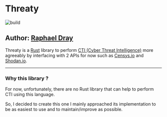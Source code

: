 # Threaty

![build](https://github.com/MrrRaph/threaty-rs/workflows/build/badge.svg)

## Author: [Raphael Dray](https://www.linkedin.com/in/raphaeldray/)
Threaty is a [Rust](https://www.rust-lang.org/) library to perform 
[CTI (Cyber Threat Intelligence)](https://en.wikipedia.org/wiki/Cyber_threat_intelligence) 
more agreeably by interfacing with 2 APIs for now such as 
[Censys.io](https://censys.io/) and [Shodan.io](https://www.shodan.io/).

---
### Why this library ?
For now, unfortunately, 
there are no Rust library that can help to perform CTI using this language.

So, I decided to create this one I mainly approached its implementation to be
as easiest to use and to maintain/improve as possible.
